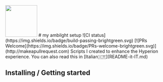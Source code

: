 <img src="https://www.dropbox.com/s/esob374h6mj2wfw/logo.png" width="100" height="100"/>
# my ambilght setup ![CI status](https://img.shields.io/badge/build-passing-brightgreen.svg) [![PRs Welcome](https://img.shields.io/badge/PRs-welcome-brightgreen.svg)](http://makeapullrequest.com)
Scripts I created to enhance the Hyperion experience. You can also read this in [Italian🇮🇹](README-it-IT.md)

## Installing / Getting started

